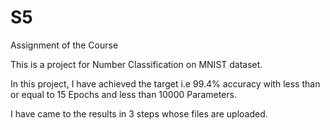 # S5
Assignment of the Course

This is a project for Number Classification on MNIST dataset.

In this project, I have achieved the target i.e 99.4% accuracy with less than or equal to 15 Epochs and less than 10000 Parameters.

I have came to the results in 3 steps whose files are uploaded.
